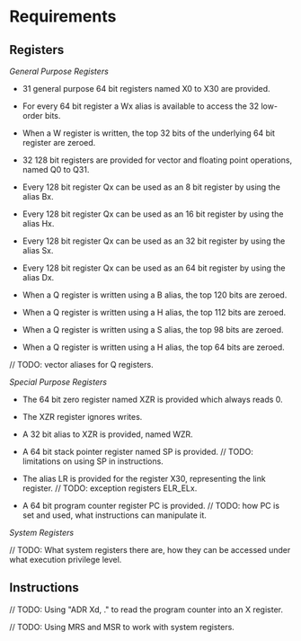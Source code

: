 
# Requirements

## Registers

*General Purpose Registers*

* 31 general purpose 64 bit registers named X0 to X30 are provided.
* For every 64 bit register a Wx alias is available to access the 32 low-order bits.
* When a W register is written, the top 32 bits of the underlying 64 bit register are zeroed.

* 32 128 bit registers are provided for vector and floating point operations, named Q0 to Q31.
* Every 128 bit register Qx can be used as an 8 bit register by using the alias Bx.
* Every 128 bit register Qx can be used as an 16 bit register by using the alias Hx.
* Every 128 bit register Qx can be used as an 32 bit register by using the alias Sx.
* Every 128 bit register Qx can be used as an 64 bit register by using the alias Dx.
* When a Q register is written using a B alias, the top 120 bits are zeroed.
* When a Q register is written using a H alias, the top 112 bits are zeroed.
* When a Q register is written using a S alias, the top 98 bits are zeroed.
* When a Q register is written using a H alias, the top 64 bits are zeroed.

// TODO: vector aliases for Q registers.

*Special Purpose Registers*

* The 64 bit zero register named XZR is provided which always reads 0.
* The XZR register ignores writes.
* A 32 bit alias to XZR is provided, named WZR.

* A 64 bit stack pointer register named SP is provided.
// TODO: limitations on using SP in instructions.

* The alias LR is provided for the register X30, representing the link register.
// TODO: exception registers ELR_ELx.

* A 64 bit program counter register PC is provided.
// TODO: how PC is set and used, what instructions can manipulate it.

*System Registers*

// TODO: What system registers there are, how they can be accessed under what execution privilege level.


## Instructions

// TODO: Using "ADR Xd, ." to read the program counter into an X register.

// TODO: Using MRS and MSR to work with system registers.
